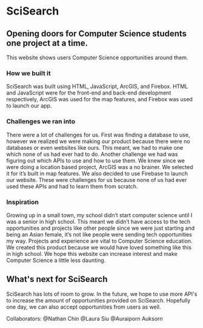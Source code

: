 # SciSearch
## Opening doors for Computer Science students one project at a time. 

This website shows users Computer Science opportunities around them.

### How we built it
SciSearch was built using HTML, JavaScript, ArcGIS, and Firebox. HTML and JavaScript were for the front-end and back-end development respectively, ArcGIS was used for the map features, and Firebox was used to launch our app. 

### Challenges we ran into
There were a lot of challenges for us. First was finding a database to use, however we realized we were making our product because there were no databases or even websites like ours. This meant, we had to make one which none of us had ever had to do. Another challenge we had was figuring out which APIs to use and how to use them. We knew since we were doing a location based project, ArcGIS was a no brainer. We selected it for it’s built in map features. We also decided to use Firebase to launch our website. These were challenges for us because none of us had ever used these APIs and had to learn them from scratch. 

### Inspiration
Growing up in a small town, my school didn’t start computer science until I was a senior in high school. This meant we didn’t have access to the tech opportunities and projects like other people since we were just starting and being an Asian female, it’s not like people were sending tech opportunities my way. Projects and experience are vital to Computer Science education. We created this product because we would have loved something like this in high school. We hope this website can increase interest and make Computer Science a little less daunting.

## What's next for SciSearch
SciSearch has lots of room to grow. In the future, we hope to use more API's to increase the amount of opportunities provided on SciSearch. Hopefully one day, we can also accept opportunities from users as well.

Collaborators:
@Nathan Chin
@Laura Siu
@Auraiporn Auksorn
